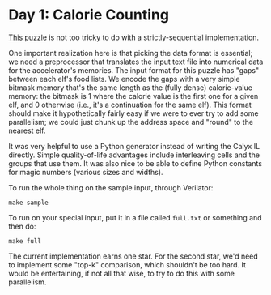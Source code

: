 Day 1: Calorie Counting
=======================

[This puzzle][day1] is not too tricky to do with a strictly-sequential implementation.

One important realization here is that picking the data format is essential; we need a preprocessor that translates the input text file into numerical data for the accelerator's memories.
The input format for this puzzle has "gaps" between each elf's food lists.
We encode the gaps with a very simple bitmask memory that's the same length as the (fully dense) calorie-value memory:
the bitmask is 1 where the calorie value is the first one for a given elf, and 0 otherwise (i.e., it's a continuation for the same elf).
This format should make it hypothetically fairly easy if we were to ever try to add some parallelism; we could just chunk up the address space and "round" to the nearest elf.

It was very helpful to use a Python generator instead of writing the Calyx IL directly.
Simple quality-of-life advantages include interleaving cells and the groups that use them.
It was also nice to be able to define Python constants for magic numbers (various sizes and widths).

To run the whole thing on the sample input, through Verilator:

    make sample

To run on your special input, put it in a file called `full.txt` or something and then do:

    make full

The current implementation earns one star.
For the second star, we'd need to implement some "top-k" comparison, which shouldn't be too hard.
It would be entertaining, if not all that wise, to try to do this with some parallelism.

[day1]: https://adventofcode.com/2022/day/1
